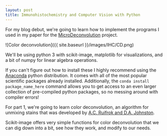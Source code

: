 ```yaml
---
layout: post
title: Immunohistochemistry and Computer Vision with Python
---
```


For my blog debut, we're going to learn how to implement the programs I
used in my paper for the [MicroDeconvolution](https://github.com/griffincalme/MicroDeconvolution)
project.

![Color deconvolution]({{ site.baseurl }}/images/IHC/CD.png)

We'll be using python 3 with scikit-image, matplotlib for visualizations,
and a bit of numpy for linear algebra operations.

If you can't figure out how to install these I highly recommend using
the [Anaconda](https://www.continuum.io/downloads) python distribution.
It comes with all of the most popular scientific packages already installed.
Additionally, the `conda install package_name_here` command allows you to
get access to an even larger collection of pre-compiled python packages, so no
messing around with compiler errors!


For part 1, we're going to learn color deconvolution, an algorithm for
unmixing stains that was developed by 
[A.C. Ruifrok and D.A. Johnston](http://s3.amazonaws.com/academia.edu.documents/39858226/AnalQuantCytHist-AR.pdf?AWSAccessKeyId=AKIAJ56TQJRTWSMTNPEA&Expires=1472431002&Signature=t3t33hDhza3AnbmBy59A2nVbrpI%3D&response-content-disposition=inline%3B%20filename%3DAnal_Quant_Cyt_Hist_AR.pdf).

Scikit-image offers very simple functions  for color deconvolution that
we can dig down into a bit, see how they work, and modify to our needs.



